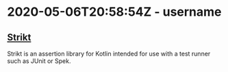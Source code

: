 # 2020-05-06T20:58:54Z - username

## [Strikt](https://strikt.io/)
Strikt is an assertion library for Kotlin intended for use with a test runner such as JUnit or Spek.